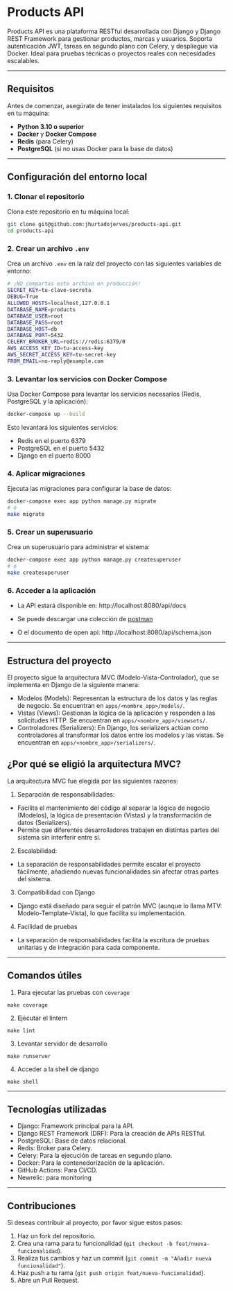 # Products API

Products API es una plataforma RESTful desarrollada con Django y Django REST Framework para gestionar productos, marcas y usuarios. Soporta autenticación JWT, tareas en segundo plano con Celery, y despliegue vía Docker. Ideal para pruebas técnicas o proyectos reales con necesidades escalables.

---

## Requisitos

Antes de comenzar, asegúrate de tener instalados los siguientes requisitos en tu máquina:

- **Python 3.10 o superior**
- **Docker** y **Docker Compose**
- **Redis** (para Celery)
- **PostgreSQL** (si no usas Docker para la base de datos)

---

## Configuración del entorno local

### 1. Clonar el repositorio

Clona este repositorio en tu máquina local:

```bash
git clone git@github.com:jhurtadojerves/products-api.git
cd products-api
```

### 2. Crear un archivo `.env`

Crea un archivo `.env` en la raíz del proyecto con las siguientes variables de entorno:

```bash
# ¡NO compartas este archivo en producción!
SECRET_KEY=tu-clave-secreta
DEBUG=True
ALLOWED_HOSTS=localhost,127.0.0.1
DATABASE_NAME=products
DATABASE_USER=root
DATABASE_PASS=root
DATABASE_HOST=db
DATABASE_PORT=5432
CELERY_BROKER_URL=redis://redis:6379/0
AWS_ACCESS_KEY_ID=tu-access-key
AWS_SECRET_ACCESS_KEY=tu-secret-key
FROM_EMAIL=no-reply@example.com
```

### 3. Levantar los servicios con Docker Compose

Usa Docker Compose para levantar los servicios necesarios (Redis, PostgreSQL y la aplicación):

```bash
docker-compose up --build
```

Esto levantará los siguientes servicios:

- Redis en el puerto 6379
- PostgreSQL en el puerto 5432
- Django en el puerto 8000

### 4. Aplicar migraciones

Ejecuta las migraciones para configurar la base de datos:

```bash
docker-compose exec app python manage.py migrate
# o
make migrate
```

### 5. Crear un superusuario

Crea un superusuario para administrar el sistema:

```bash
docker-compose exec app python manage.py createsuperuser
# o
make createsuperuser
```

### 6. Acceder a la aplicación

- La API estará disponible en: http://localhost:8080/api/docs

- Se puede descargar una colección de [postman](api.postman_collection.json)

- O el documento de open api: http://localhost:8080/api/schema.json

---

## Estructura del proyecto

El proyecto sigue la arquitectura MVC (Modelo-Vista-Controlador), que se implementa en Django de la siguiente manera:

- Modelos (Models): Representan la estructura de los datos y las reglas de negocio. Se encuentran en `apps/<nombre_app>/models/`.
- Vistas (Views): Gestionan la lógica de la aplicación y responden a las solicitudes HTTP. Se encuentran en `apps/<nombre_app>/viewsets/`.
- Controladores (Serializers): En Django, los serializers actúan como controladores al transformar los datos entre los modelos y las vistas. Se encuentran en `apps/<nombre_app>/serializers/`.

## ¿Por qué se eligió la arquitectura MVC?

La arquitectura MVC fue elegida por las siguientes razones:

1. Separación de responsabilidades:

- Facilita el mantenimiento del código al separar la lógica de negocio (Modelos), la lógica de presentación (Vistas) y la transformación de datos (Serializers).
- Permite que diferentes desarrolladores trabajen en distintas partes del sistema sin interferir entre sí.

2. Escalabilidad:

- La separación de responsabilidades permite escalar el proyecto fácilmente, añadiendo nuevas funcionalidades sin afectar otras partes del sistema.

3. Compatibilidad con Django

- Django está diseñado para seguir el patrón MVC (aunque lo llama MTV: Modelo-Template-Vista), lo que facilita su implementación.

4. Facilidad de pruebas

- La separación de responsabilidades facilita la escritura de pruebas unitarias y de integración para cada componente.

---

## Comandos útiles

1. Para ejecutar las pruebas con `coverage`

```
make coverage
```

2. Ejecutar el lintern

```
make lint
```

3. Levantar servidor de desarrollo

```
make runserver
```

4. Acceder a la shell de django

```
make shell
```

---

## Tecnologías utilizadas

- Django: Framework principal para la API.
- Django REST Framework (DRF): Para la creación de APIs RESTful.
- PostgreSQL: Base de datos relacional.
- Redis: Broker para Celery.
- Celery: Para la ejecución de tareas en segundo plano.
- Docker: Para la contenedorización de la aplicación.
- GitHub Actions: Para CI/CD.
- Newrelic: para monitoring

---

## Contribuciones

Si deseas contribuir al proyecto, por favor sigue estos pasos:

1. Haz un fork del repositorio.
2. Crea una rama para tu funcionalidad (`git checkout -b feat/nueva-funcionalidad`).
3. Realiza tus cambios y haz un commit (`git commit -m "Añadir nueva funcionalidad"`).
4. Haz push a tu rama (`git push origin feat/nueva-funcionalidad`).
5. Abre un Pull Request.
